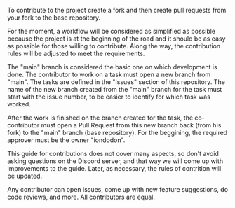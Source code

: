 To contribute to the project create a fork and then create pull requests from your fork to the base repository.

For the moment, a workflow will be considered as simplified as possible because the project is at the beginning 
of the road and it should be as easy as possible for those willing to contribute. Along the way, the contribution
rules will be adjusted to meet the requirements.


The "main" branch is considered the basic one on which development is done. The contributor to work on a task must 
open a new branch from "main". The tasks are defined in the "Issues" section of this repository. The name of the new 
branch created from the "main" branch for the task must start with the issue number, to be easier to identify for which task was worked.


After the work is finished on the branch created for the task, the co-contributor must open a Pull Request from this
new branch back (from his fork) to the "main" branch (base repository). For the beggining, the required approver must be the owner "iondodon". 


This guide for contributions does not cover many aspects, so don't avoid asking questions on the Discord server, 
and that way we will come up with improvements to the guide. Later, as necessary, the rules of contrition will be updated.


Any contributor can open issues, come up with new feature suggestions, do code reviews, and more. All contributors are equal.
